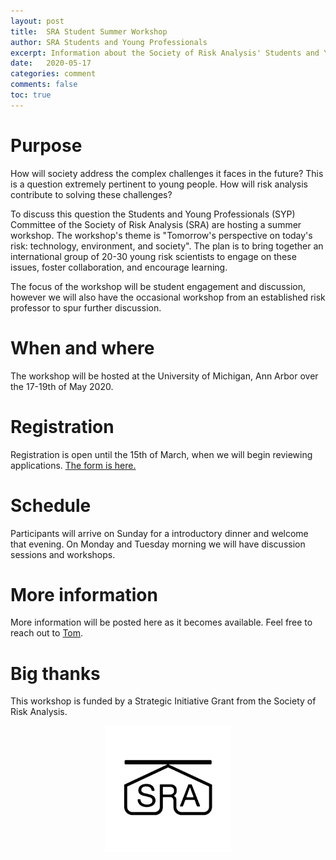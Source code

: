 ```yaml
---
layout: post
title:  SRA Student Summer Workshop
author: SRA Students and Young Professionals
excerpt: Information about the Society of Risk Analysis' Students and Young Professionals' Summer Workshop
date:   2020-05-17
categories: comment
comments: false
toc: true
---
```


# Purpose
How will society address the complex challenges it faces in the future?
This is a question extremely pertinent to young people.
How will risk analysis contribute to solving these challenges?

To discuss this question the Students and Young Professionals (SYP) Committee of the Society of Risk Analysis (SRA) are hosting a summer workshop.
The workshop's theme is "Tomorrow's perspective on today's risk: technology, environment, and society".
The plan is to bring together an international group of 20-30 young risk scientists to engage on these issues, foster collaboration, and encourage learning.

The focus of the workshop will be student engagement and discussion, however we will also have the occasional workshop from an established risk professor to spur further discussion.

# When and where
The workshop will be hosted at the University of Michigan, Ann Arbor over the 17-19th of May 2020.

# Registration
Registration is open until the 15th of March, when we will begin reviewing applications.
[The form is here.](https://forms.gle/WaPTicYURqGEHYFNA)

# Schedule
Participants will arrive on Sunday for a introductory dinner and welcome that evening.
On Monday and Tuesday morning we will have discussion sessions and workshops.

# More information
More information will be posted here as it becomes available.
Feel free to reach out to [Tom](mailto:tom.logan@canterbury.ac.nz).

# Big thanks
This workshop is funded by a Strategic Initiative Grant from the Society of Risk Analysis.
<p align="center">
  <img src = '/assets/blog/2020-05-17-risk-workshop/logo.png' width="40%">
</p>
